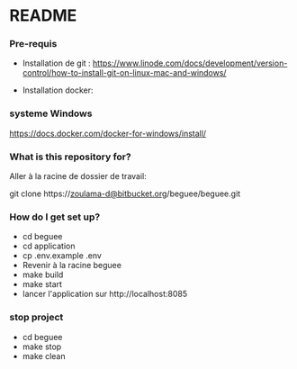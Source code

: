 # README #

### Pre-requis ###
* Installation de git :
https://www.linode.com/docs/development/version-control/how-to-install-git-on-linux-mac-and-windows/

* Installation docker:

### systeme Windows ###
https://docs.docker.com/docker-for-windows/install/

### What is this repository for? ###

Aller à la racine de dossier de travail:

git clone https://zoulama-d@bitbucket.org/beguee/beguee.git

### How do I get set up? ###

* cd beguee
* cd application 
* cp .env.example .env
* Revenir à la racine beguee
* make build
* make start
* lancer l'application sur http://localhost:8085

### stop project ###
* cd beguee
* make stop
* make clean

